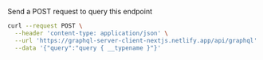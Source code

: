 Send a POST request to query this endpoint

```bash
curl --request POST \
  --header 'content-type: application/json' \
  --url 'https://graphql-server-client-nextjs.netlify.app/api/graphql' \
  --data '{"query":"query { __typename }"}'
```

